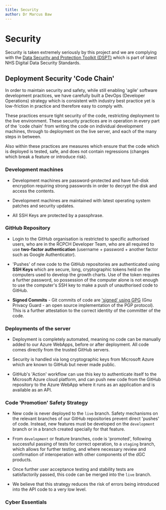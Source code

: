 ```yaml
---
title: Security
author: Dr Marcus Baw
---
```


# Security

Security is taken extremely seriously by this project and we are complying with the [Data Security and Protection Toolkit (DSPT)](https://digital.nhs.uk/about-nhs-digital/our-work/nhs-digital-data-and-technology-standards/framework/beta---data-security-standards) which is part of latest NHS Digital Data Security Standards.

## Deployment Security 'Code Chain'

In order to maintain security and safety, while still enabling 'agile' software development practices, we have carefully built a DevOps (Developer Operations) strategy which is consistent with industry best practice yet is low-friction in practice and therefore easy to comply with.

These practices ensure tight security of the code, restricting deployment to the live environment. These security practices are in operation in every part of the 'code chain' from writing the code on individual development machines, through to deployment on the live server, and each of the many steps in between.

Also within these practices are measures which ensure that the code which is deployed is tested, safe, and does not contain regressions (changes which break a feature or introduce risk).

### Development machines

* Development machines are password-protected and have full-disk encryption requiring strong passwords in order to decrypt the disk and access the contents.

* Development machines are maintained with latest operating system patches and security updates.

* All SSH Keys are protected by a passphrase.

### GitHub Repository

* Login to the GitHub organisation is restricted to specific authorised users, who are in the RCPCH Developer Team, who are all required to use **two-factor authentication** (username + password + another factor such as Google Authenticator).

* 'Pushes' of new code to the GitHub repositories are authenticated using **SSH Keys** which are secure, long, cryptographic tokens held on the computers used to develop the growth charts. Use of the token requires a further password, so possession of the computer alone is not enough to use the computer's SSH key to make a push of unauthorised code to GitHub.

* **Signed Commits** - Git commits of code are ['signed' using GPG](https://git-scm.com/book/en/v2/Git-Tools-Signing-Your-Work) (Gnu Privacy Guard - an open source implementation of the PGP protocol). This is a further attestation to the correct identity of the committer of the code.

### Deployments of the server

* Deployment is completely automated, meaning no code can be manually added to our Azure WebApps, before or after deployment. All code comes directly from the trusted GitHub servers.

* Security is handled via long cryptographic keys from Microsoft Azure which are known to GitHub but never made public.

* GitHub's 'Action' workflow can use this key to authenticate itself to the Microsoft Azure cloud platform, and can push new code from the GitHub repository to the Azure WebApp where it runs as an application and is available as an API.

### Code 'Promotion' Safety Strategy

* New code is never deployed to the `live` branch. Safety mechanisms on the relevant branches of our GitHub repositories prevent direct 'pushes' of code. Instead, new features must be developed on the `development` branch or in a branch created specially for that feature.

* From `development` or feature branches, code is 'promoted', following successful passing of tests for correct operation, to a `staging` branch, which allows for further testing, and where necessary review and confirmation of interoperation with other components of the dGC products.

* Once further user acceptance testing and stability tests are satisfactorily passed, this code can be merged into the `live` branch.

* We believe that this strategy reduces the risk of errors being introduced into the API code to a very low level.

### Cyber Essentials
